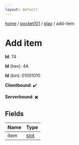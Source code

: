 ```yaml
---
layout: default
---
```


[home](/)  /  [pocket101](/protocol/pocket101)  /  [play](/protocol/pocket101/play)  /  add-item

# Add item

**Id**: 74

**Id** (hex): 4A

**Id** (bin): 01001010

**Clientbound**: ✔️

**Serverbound**: ✖️

## Fields

Name | Type
---|---
item | [slot](/protocol/pocket101/types/slot)

